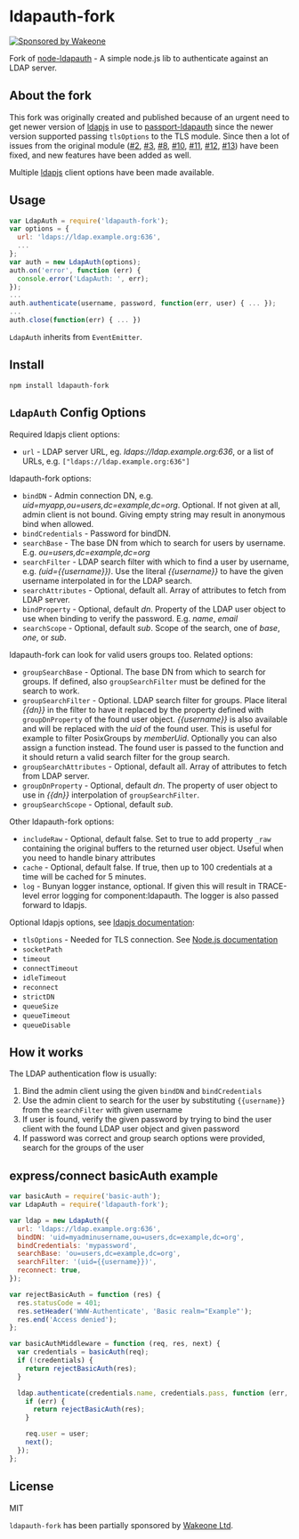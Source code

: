 # ldapauth-fork

[![Sponsored by Wakeone](https://img.shields.io/badge/sponsored%20by-wakeone-389fc1.svg)](https://wakeone.co)

Fork of [node-ldapauth](https://github.com/trentm/node-ldapauth) - A simple node.js lib to authenticate against an LDAP server.

## About the fork

This fork was originally created and published because of an urgent need to get newer version of [ldapjs](http://ldapjs.org/) in use to [passport-ldapauth](https://github.com/vesse/passport-ldapauth) since the newer version supported passing `tlsOptions` to the TLS module. Since then a lot of issues from the original module ([#2](https://github.com/trentm/node-ldapauth/issues/2), [#3](https://github.com/trentm/node-ldapauth/issues/3), [#8](https://github.com/trentm/node-ldapauth/issues/8), [#10](https://github.com/trentm/node-ldapauth/issues/10), [#11](https://github.com/trentm/node-ldapauth/issues/11), [#12](https://github.com/trentm/node-ldapauth/issues/12), [#13](https://github.com/trentm/node-ldapauth/pull/13)) have been fixed, and new features have been added as well.

Multiple [ldapjs](http://ldapjs.org/) client options have been made available.

## Usage

```javascript
var LdapAuth = require('ldapauth-fork');
var options = {
  url: 'ldaps://ldap.example.org:636',
  ...
};
var auth = new LdapAuth(options);
auth.on('error', function (err) {
  console.error('LdapAuth: ', err);
});
...
auth.authenticate(username, password, function(err, user) { ... });
...
auth.close(function(err) { ... })
```

`LdapAuth` inherits from `EventEmitter`.

## Install

    npm install ldapauth-fork

## `LdapAuth` Config Options

Required ldapjs client options:

- `url` - LDAP server URL, eg. _ldaps://ldap.example.org:636_, or a list of URLs, e.g. `["ldaps://ldap.example.org:636"]`

ldapauth-fork options:

- `bindDN` - Admin connection DN, e.g. _uid=myapp,ou=users,dc=example,dc=org_. Optional. If not given at all, admin client is not bound. Giving empty string may result in anonymous bind when allowed.
- `bindCredentials` - Password for bindDN.
- `searchBase` - The base DN from which to search for users by username. E.g. _ou=users,dc=example,dc=org_
- `searchFilter` - LDAP search filter with which to find a user by username, e.g. _(uid={{username}})_. Use the literal _{{username}}_ to have the given username interpolated in for the LDAP search.
- `searchAttributes` - Optional, default all. Array of attributes to fetch from LDAP server.
- `bindProperty` - Optional, default _dn_. Property of the LDAP user object to use when binding to verify the password. E.g. _name_, _email_
- `searchScope` - Optional, default _sub_. Scope of the search, one of _base_, _one_, or _sub_.

ldapauth-fork can look for valid users groups too. Related options:

- `groupSearchBase` - Optional. The base DN from which to search for groups. If defined, also `groupSearchFilter` must be defined for the search to work.
- `groupSearchFilter` - Optional. LDAP search filter for groups. Place literal _{{dn}}_ in the filter to have it replaced by the property defined with `groupDnProperty` of the found user object. _{{username}}_ is also available and will be replaced with the _uid_ of the found user. This is useful for example to filter PosixGroups by _memberUid_. Optionally you can also assign a function instead. The found user is passed to the function and it should return a valid search filter for the group search.
- `groupSearchAttributes` - Optional, default all. Array of attributes to fetch from LDAP server.
- `groupDnProperty` - Optional, default _dn_. The property of user object to use in _{{dn}}_ interpolation of `groupSearchFilter`.
- `groupSearchScope` - Optional, default _sub_.

Other ldapauth-fork options:

- `includeRaw` - Optional, default false. Set to true to add property `_raw` containing the original buffers to the returned user object. Useful when you need to handle binary attributes
- `cache` - Optional, default false. If true, then up to 100 credentials at a time will be cached for 5 minutes.
- `log` - Bunyan logger instance, optional. If given this will result in TRACE-level error logging for component:ldapauth. The logger is also passed forward to ldapjs.

Optional ldapjs options, see [ldapjs documentation](https://github.com/mcavage/node-ldapjs/blob/v1.0.1/docs/client.md):

- `tlsOptions` - Needed for TLS connection. See [Node.js documentation](https://nodejs.org/api/tls.html#tls_tls_connect_options_callback)
- `socketPath`
- `timeout`
- `connectTimeout`
- `idleTimeout`
- `reconnect`
- `strictDN`
- `queueSize`
- `queueTimeout`
- `queueDisable`

## How it works

The LDAP authentication flow is usually:

1. Bind the admin client using the given `bindDN` and `bindCredentials`
2. Use the admin client to search for the user by substituting `{{username}}` from the `searchFilter` with given username
3. If user is found, verify the given password by trying to bind the user client with the found LDAP user object and given password
4. If password was correct and group search options were provided, search for the groups of the user

## express/connect basicAuth example

```javascript
var basicAuth = require('basic-auth');
var LdapAuth = require('ldapauth-fork');

var ldap = new LdapAuth({
  url: 'ldaps://ldap.example.org:636',
  bindDN: 'uid=myadminusername,ou=users,dc=example,dc=org',
  bindCredentials: 'mypassword',
  searchBase: 'ou=users,dc=example,dc=org',
  searchFilter: '(uid={{username}})',
  reconnect: true,
});

var rejectBasicAuth = function (res) {
  res.statusCode = 401;
  res.setHeader('WWW-Authenticate', 'Basic realm="Example"');
  res.end('Access denied');
};

var basicAuthMiddleware = function (req, res, next) {
  var credentials = basicAuth(req);
  if (!credentials) {
    return rejectBasicAuth(res);
  }

  ldap.authenticate(credentials.name, credentials.pass, function (err, user) {
    if (err) {
      return rejectBasicAuth(res);
    }

    req.user = user;
    next();
  });
};
```

## License

MIT

`ldapauth-fork` has been partially sponsored by [Wakeone Ltd](https://wakeone.co/).
